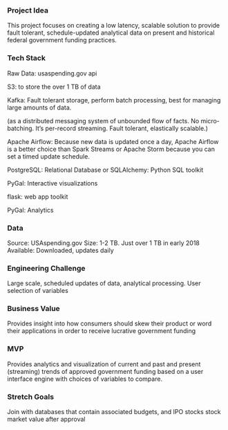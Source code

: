 ### Project Idea
This project focuses on creating a low latency, scalable solution to provide fault tolerant, schedule-updated analytical data on present and historical federal government funding practices.

###  Tech Stack
Raw Data: usaspending.gov api

S3: to store the over 1 TB of data

Kafka: Fault tolerant storage, perform batch processing, best for managing large amounts of data.

 (as a distributed messaging system of unbounded flow of facts. No micro-batching. It’s per-record streaming. Fault tolerant, elastically scalable.)

Apache Airflow: Because new data is updated once a day, Apache Airflow is a better choice than Spark Streams or Apache Storm because you can set a timed update schedule.

PostgreSQL: Relational Database
or
SQLAlchemy: Python SQL toolkit

PyGal: Interactive visualizations

flask: web app toolkit



PyGal: Analytics

### Data
Source: USAspending.gov
Size: 1-2 TB. Just over 1 TB in early 2018
Available: Downloaded, updates daily

### Engineering Challenge

Large scale, scheduled updates of data, analytical processing.
User selection of variables

### Business  Value
Provides insight into how consumers should skew their product or word their applications in order to receive lucrative government funding

### MVP
Provides analytics and visualization of current and past and present (streaming) trends of approved government funding based on a user interface engine with choices of variables to compare.

### Stretch Goals
Join with databases that contain associated budgets, and IPO stocks stock market value after approval
